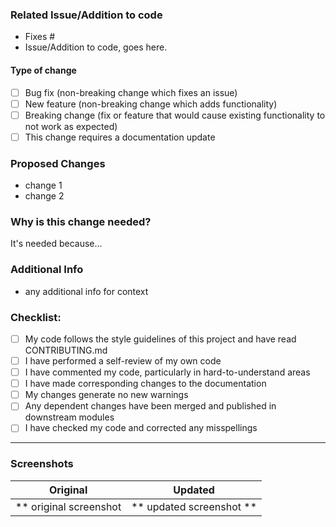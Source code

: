 ### Related Issue/Addition to code
<!-- Please delete options that are not relevant. -->

- Fixes #
- Issue/Addition to code, goes here.

#### Type of change

<!-- Please delete options that are not relevant. -->

- [ ] Bug fix (non-breaking change which fixes an issue)
- [ ] New feature (non-breaking change which adds functionality)
- [ ] Breaking change (fix or feature that would cause existing functionality to not work as expected)
- [ ] This change requires a documentation update

### Proposed Changes
- change 1
- change 2

### Why is this change needed?
<!-- How will this change benefit YT-Spammer-Purge? --> 
It's needed because...

### Additional Info
- any additional info for context

### Checklist:

- [ ] My code follows the style guidelines of this project and have read CONTRIBUTING.md
- [ ] I have performed a self-review of my own code
- [ ] I have commented my code, particularly in hard-to-understand areas
- [ ] I have made corresponding changes to the documentation
- [ ] My changes generate no new warnings
- [ ] Any dependent changes have been merged and published in downstream modules
- [ ] I have checked my code and corrected any misspellings

---

### Screenshots

Original | Updated
:----------------------:|:-----------:
** original screenshot  | ** updated screenshot **
